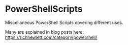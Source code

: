 # PowerShellScripts
Miscellaneous PowerShell Scripts covering different uses. 

Many are explained in blog posts here: https://richhewlett.com/category/powershell/ 
